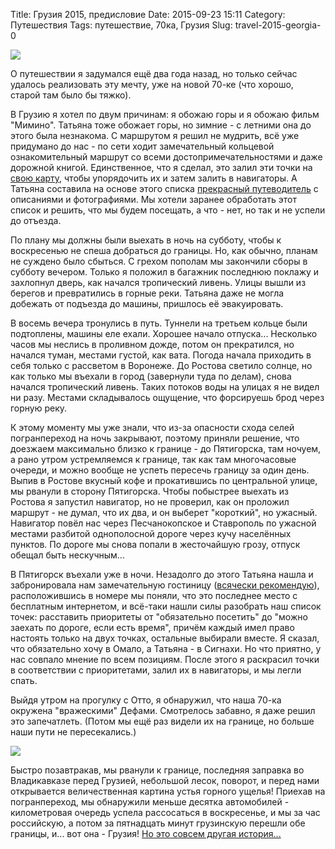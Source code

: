 Title: Грузия 2015, предисловие
Date: 2015-09-23 15:11
Category: Путешествия
Tags: путешествие, 70ка, Грузия
Slug: travel-2015-georgia-0

![](/photos/travel/Georgia/2015/DSC_8027.JPG)

О путешествии я задумался ещё два года назад, но только сейчас удалось реализовать эту мечту, уже на новой 70-ке (что хорошо, старой там было бы тяжко).

В Грузию я хотел по двум причинам: я обожаю горы и я обожаю фильм "Мимино". Татьяна тоже обожает горы, но зимние - с летними она до этого была незнакома. С маршрутом я решил не мудрить, всё уже придумано до нас - по сети ходит замечательный кольцевой ознакомительный маршрут со всеми достопримечательностями и даже дорожной книгой. Единственное, что я сделал, это залил эти точки на [свою карту](https://www.google.com/maps/d/edit?mid=zD2I8togHBco.kSL_x-vMV4yA&amp;usp=sharing), чтобы упорядочить их и затем залить в навигаторы. А Татьяна составила на основе этого списка [прекрасный путеводитель](https://drive.google.com/file/d/0Bxnm5oGXU2cjTG9DTUF2VW5raDg/view?usp=sharing) с описаниями и фотографиями. Мы хотели заранее обработать этот список и решить, что мы будем посещать, а что - нет, но так и не успели до отъезда. 

По плану мы должны были выехать в ночь на субботу, чтобы к воскресенью не спеша добраться до границы. Но, как обычно, планам не суждено было сбыться. С грехом пополам мы закончили сборы в субботу вечером. Только я положил в багажник последнюю поклажу и захлопнул дверь, как начался тропический ливень. Улицы вышли из берегов и превратились в горные реки. Татьяна даже не могла добежать от подъезда до машины, пришлось её эвакуировать.

В восемь вечера тронулись в путь. Туннели на третьем кольце были подтоплены, машины еле ехали. Хорошее начало отпуска... Несколько часов мы неслись в проливном дожде, потом он прекратился, но начался туман, местами густой, как вата. Погода начала приходить в себя только с рассветом в Воронеже. До Ростова светило солнце, но как только мы въехали в город (завернули туда по делам), снова начался тропический ливень. Таких потоков воды на улицах я не видел ни разу. Местами складывалось ощущение, что форсируешь брод через горную реку.

К этому моменту мы уже знали, что из-за опасности схода селей погранпереход на ночь закрывают, поэтому приняли решение, что доезжаем максимально близко к границе - до Пятигорска, там ночуем, а рано утром устремляемся к границе, так как там многочасовые очереди, и можно вообще не успеть пересечь границу за один день. Выпив в Ростове вкусный кофе и прокатившись по центральной улице, мы рванули в сторону Пятигорска. Чтобы побыстрее выехать из Ростова я запустил навигатор, но не проверил, как он проложил маршрут - не думал, что их два, и он выберет "короткий", но ужасный. Навигатор повёл нас через Песчанокопское и Ставрополь по ужасной местами разбитой однополосной дороге через кучу населённых пунктов. По дороге мы снова попали в жесточайшую грозу, отпуск обещал быть нескучным...

В Пятигорск въехали уже в ночи. Незадолго до этого Татьяна нашла и забронировала нам замечательную гостиницу ([всячески рекомендую](http://booking.com/3a2314c78078c)), расположившись в номере мы поняли, что это последнее место с бесплатным интернетом, и всё-таки нашли силы разобрать наш список точек: расставить приоритеты от "обязательно посетить" до "можно заехать по дороге, если есть время", причём каждый имел право настоять только на двух точках, остальные выбирали вместе. Я сказал, что обязательно хочу в Омало, а Татьяна - в Сигнахи. Но что приятно, у нас совпало мнение по всем позициям. После этого я раскрасил точки в соответствии с приоритетами, залил их в навигаторы, и мы легли спать.

Выйдя утром на прогулку с Отто, я обнаружил, что наша 70-ка окружена "вражескими" Дефами. Смотрелось забавно, я даже решил это запечатлеть. (Потом мы ещё раз видели их на границе, но больше наши пути не пересекались.)

![](/photos/travel/Georgia/2015/IMG_20150622_071513.jpg)

Быстро позавтракав, мы рванули к границе, последняя заправка во Владикавказе перед Грузией, небольшой лесок, поворот, и перед нами открывается величественная картина устья горного ущелья! Приехав на погранпереход, мы обнаружили меньше десятка автомобилей - километровая очередь успела рассосаться в воскресенье, и мы за час российскую, а потом за пятнадцать минут грузинскую перешли обе границы, и... вот она - Грузия! [Но это совсем другая история...]({filename}georgia-2015-1.md)
